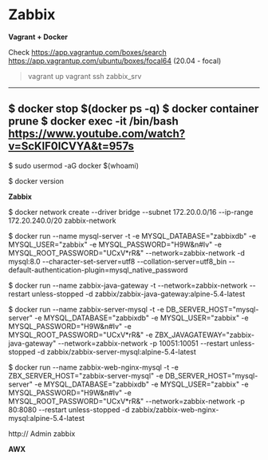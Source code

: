 # Zabbix #

**Vagrant + Docker**

Check https://app.vagrantup.com/boxes/search
    https://app.vagrantup.com/ubuntu/boxes/focal64 (20.04 - focal)

> vagrant up
> vagrant ssh zabbix_srv

---
$ docker stop $(docker ps -q)
$ docker container prune
$ docker exec -it <container name> /bin/bash
https://www.youtube.com/watch?v=ScKlF0ICVYA&t=957s
---

$ sudo usermod -aG docker $(whoami)

$ docker version

**Zabbix**

$ docker network create --driver bridge --subnet 172.20.0.0/16 --ip-range 172.20.240.0/20 zabbix-network

$ docker run --name mysql-server -t -e MYSQL_DATABASE="zabbixdb" -e MYSQL_USER="zabbix" -e MYSQL_PASSWORD="H9W&n#Iv" -e MYSQL_ROOT_PASSWORD="UCxV*rR&" --network=zabbix-network -d mysql:8.0 --character-set-server=utf8 --collation-server=utf8_bin --default-authentication-plugin=mysql_native_password

$ docker run --name zabbix-java-gateway -t --network=zabbix-network --restart unless-stopped -d zabbix/zabbix-java-gateway:alpine-5.4-latest

$ docker run --name zabbix-server-mysql -t -e DB_SERVER_HOST="mysql-server" -e MYSQL_DATABASE="zabbixdb" -e MYSQL_USER="zabbix" -e MYSQL_PASSWORD="H9W&n#Iv" -e MYSQL_ROOT_PASSWORD="UCxV*rR&" -e ZBX_JAVAGATEWAY="zabbix-java-gateway" --network=zabbix-network -p 10051:10051 --restart unless-stopped -d zabbix/zabbix-server-mysql:alpine-5.4-latest

$ docker run --name zabbix-web-nginx-mysql -t -e ZBX_SERVER_HOST="zabbix-server-mysql" -e DB_SERVER_HOST="mysql-server" -e MYSQL_DATABASE="zabbixdb" -e MYSQL_USER="zabbix" -e MYSQL_PASSWORD="H9W&n#Iv" -e MYSQL_ROOT_PASSWORD="UCxV*rR&" --network=zabbix-network -p 80:8080 --restart unless-stopped -d zabbix/zabbix-web-nginx-mysql:alpine-5.4-latest

http://<IP>
    Admin
    zabbix

**AWX**